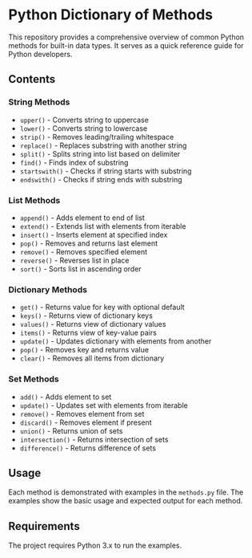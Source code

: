 # Python Dictionary of Methods

This repository provides a comprehensive overview of common Python methods for built-in data types. It serves as a quick reference guide for Python developers.

## Contents

### String Methods
- `upper()` - Converts string to uppercase
- `lower()` - Converts string to lowercase
- `strip()` - Removes leading/trailing whitespace
- `replace()` - Replaces substring with another string
- `split()` - Splits string into list based on delimiter
- `find()` - Finds index of substring
- `startswith()` - Checks if string starts with substring
- `endswith()` - Checks if string ends with substring

### List Methods
- `append()` - Adds element to end of list
- `extend()` - Extends list with elements from iterable
- `insert()` - Inserts element at specified index
- `pop()` - Removes and returns last element
- `remove()` - Removes specified element
- `reverse()` - Reverses list in place
- `sort()` - Sorts list in ascending order

### Dictionary Methods
- `get()` - Returns value for key with optional default
- `keys()` - Returns view of dictionary keys
- `values()` - Returns view of dictionary values
- `items()` - Returns view of key-value pairs
- `update()` - Updates dictionary with elements from another
- `pop()` - Removes key and returns value
- `clear()` - Removes all items from dictionary

### Set Methods
- `add()` - Adds element to set
- `update()` - Updates set with elements from iterable
- `remove()` - Removes element from set
- `discard()` - Removes element if present
- `union()` - Returns union of sets
- `intersection()` - Returns intersection of sets
- `difference()` - Returns difference of sets

## Usage

Each method is demonstrated with examples in the `methods.py` file. The examples show the basic usage and expected output for each method.

## Requirements
The project requires Python 3.x to run the examples.

